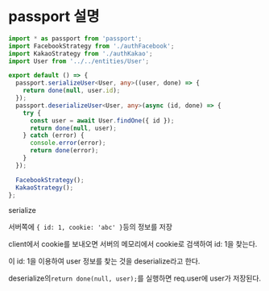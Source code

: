 # passport 설명

```ts
import * as passport from 'passport';
import FacebookStrategy from './authFacebook';
import KakaoStrategy from './authKakao';
import User from '../../entities/User';

export default () => {
  passport.serializeUser<User, any>((user, done) => {
    return done(null, user.id);
  });
  passport.deserializeUser<User, any>(async (id, done) => {
    try {
      const user = await User.findOne({ id });
      return done(null, user);
    } catch (error) {
      console.error(error);
      return done(error);
    }
  });

  FacebookStrategy();
  KakaoStrategy();
};
```

serialize

서버쪽에 `{ id: 1, cookie: 'abc' }`등의 정보를 저장

client에서 cookie를 보내오면 서버의 메모리에서 cookie로 검색하여 id: 1을 찾는다.

이 id: 1을 이용하여 user 정보를 찾는 것을 deserialize라고 한다.

deserialize의`return done(null, user);`를 실행하면 req.user에 user가 저장된다.
